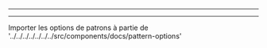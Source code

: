 - - -
- - -

Importer les options de patrons à partie de '../../../../../../../src/components/docs/pattern-options'

<PatternOptions pattern='jaeger' />

